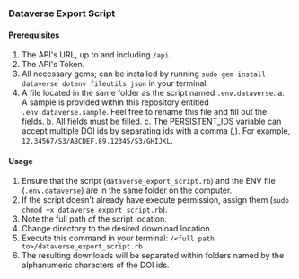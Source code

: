 ### Dataverse Export Script

#### Prerequisites

1. The API's URL, up to and including `/api`.
2. The API's Token.
3. All necessary gems; can be installed by running `sudo gem install dataverse dotenv fileutils json` in your terminal.
4. A file located in the same folder as the script named `.env.dataverse`.
  a. A sample is provided within this repository entitled `.env.dataverse.sample`. Feel free to rename this file and fill out the fields.
  b. All fields must be filled.
  c. The PERSISTENT_IDS variable can accept multiple DOI ids by separating ids with a comma (,). For example, `12.34567/S3/ABCDEF,89.12345/S3/GHIJKL`.
 
#### Usage

1. Ensure that the script (`dataverse_export_script.rb`) and the ENV file (`.env.dataverse`) are in the same folder on the computer.
2. If the script doesn't already have execute permission, assign them (`sudo chmod +x dataverse_export_script.rb`).
3. Note the full path of the script location.
4. Change directory to the desired download location.
5. Execute this command in your terminal: `/<full path to>/dataverse_export_script.rb`
6. The resulting downloads will be separated within folders named by the alphanumeric characters of the DOI ids.
